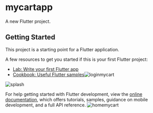 # mycartapp

A new Flutter project.

## Getting Started

This project is a starting point for a Flutter application.

A few resources to get you started if this is your first Flutter project:

- [Lab: Write your first Flutter app](https://docs.flutter.dev/get-started/codelab)
- [Cookbook: Useful Flutter samples](https://docs.flutter.dev/cookbook)![loginmycart](https://user-images.githubusercontent.com/109056135/216534167-5c9832d4-e5f1-43b1-9b66-c570f0e1fdb6.png)

![splash](https://user-images.githubusercontent.com/109056135/216534148-931d762a-6329-4e0d-94b3-4c9bc77fe5ff.png)

For help getting started with Flutter development, view the
[online documentation](https://docs.flutter.dev/), which offers tutorials,
samples, guidance on mobile development, and a full API reference.
![homemycart](https://user-images.githubusercontent.com/109056135/216534182-a4bb5ae7-697f-4b89-a02e-24ba3b69c8b5.png)
